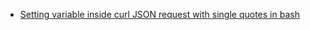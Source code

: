 

- [Setting variable inside curl JSON request with single quotes in bash](https://superuser.com/questions/1650325/setting-variable-inside-curl-json-request-with-single-quotes-in-bash)